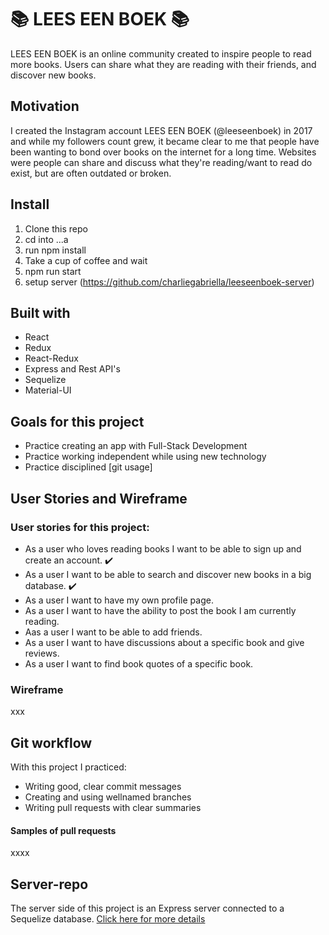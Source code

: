 # :books: LEES EEN BOEK :books:

LEES EEN BOEK is an online community created to inspire people to read more books. Users can share what they are reading with their friends, and discover new books.

## Motivation

I created the Instagram account LEES EEN BOEK (@leeseenboek) in 2017 and while my followers count grew, it became clear to me that people have been wanting to bond over books on the internet for a long time. Websites were people can share and discuss what they're reading/want to read do exist, but are often outdated or broken.

## Install

1. Clone this repo
2. cd into ...a
3. run npm install
4. Take a cup of coffee and wait
5. npm run start
6. setup server (https://github.com/charliegabriella/leeseenboek-server)

## Built with

- React
- Redux
- React-Redux
- Express and Rest API's
- Sequelize
- Material-UI

## Goals for this project

- Practice creating an app with Full-Stack Development
- Practice working independent while using new technology
- Practice disciplined [git usage]

## User Stories and Wireframe

### User stories for this project:

- As a user who loves reading books I want to be able to sign up and create an account. :heavy_check_mark:
- As a user I want to be able to search and discover new books in a big database. :heavy_check_mark:
- As a user I want to have my own profile page.
- As a user I want to have the ability to post the book I am currently reading.
- Aas a user I want to be able to add friends.
- As a user I want to have discussions about a specific book and give reviews.
- As a user I want to find book quotes of a specific book.

### Wireframe

xxx

## Git workflow

With this project I practiced:

- Writing good, clear commit messages
- Creating and using wellnamed branches
- Writing pull requests with clear summaries

#### Samples of pull requests

xxxx

## Server-repo

The server side of this project is an Express server connected to a Sequelize database. [Click here for more details](https://github.com/charliegabriella/leeseenboek-server)
